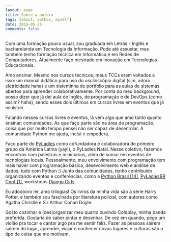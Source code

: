 ```yaml
---
layout: page
title: Sobre a autora
tags: [about, author, myself]
date: 2019-05-25
comments: false
---
```

    
Com uma formação pouco usual, sou graduada em Letras - Inglês e bacharelanda em Tecnologia da Informação. Pode até assustar, mas também tenho formação técnica em Informática e em Redes de Computadores. Atualmente faço mestrado em Inovação em Tecnologias Educacionais.

Amo ensinar. Mesmo nos cursos técnicos, meus TCCs eram voltados a isso: um manual didático para uso do osciloscópio digital (sim, adoro eletricidade haha) e um sisteminha de portfólio para as aulas de sistemas abertos para aprender colaborativamente. Por conta do meu background, posso dizer que já dei aula de Inglês, de programação e de DevOps (como assim? haha), sendo esses dois últimos em cursos livres em eventos que já ministrei.

Falando nesses cursos livres e eventos, lá vem algo que amo tanto quanto ensinar: comunidades. As que faço parte são na área de programação, coisa que por muito tempo pensei não ser capaz de desenrolar. A comunidade Python me ajuda, inclui e empodera. 

Faço parte do [PyLadies](http://pyladies.com) como cofundadora e colaboradora do primeiro grupo da América Latina (yay!), o PyLadies Natal. Nesse coletivo, fazemos encontros com palestras e minicursos, além de somar em eventos de tecnologias locais. Pessoalmente, meu envolvimento com programação tem mais haver com programação básica, desevolvimento web e análise de dados, tudo com Python :) Junto das comunidades, tenho contribuído organizando eventos e conferências, como a [Python Brasil [14]](https://2018.pythonbrasil.org.br/), [PyLadiesBR Conf [1]](https://pyladies-brazil.github.io/conf/), workshops [Django Girls](https://djangogirls.org/natal/).

Eu adooooro ler, amo trilogias! Os livros da minha vida são a série Harry Potter, e também sou fascinada por literatura policial, com autores como Agatha Christie e Sir Arthur Conan Doyle.

Gosto cozinhar e (des)organizar meu quarto ouvindo Coldplay, minha banda preferida. Gostaria de saber pintar e desenhar. De vez em quando, pego um violão pra tocar e cantar algo pra me sentir feliz. Fazer as pessoas sairem sairem do lugar, aprender, viajar e conhecer novos lugares e culturas são o tipo de coisa que me motivam.